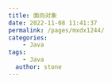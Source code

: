 ```yaml
---
title: 面向对象
date: 2022-11-08 11:41:37
permalink: /pages/mxdx1244/
categories:
    - Java
tags:
    - Java
  author: stone
---
```









